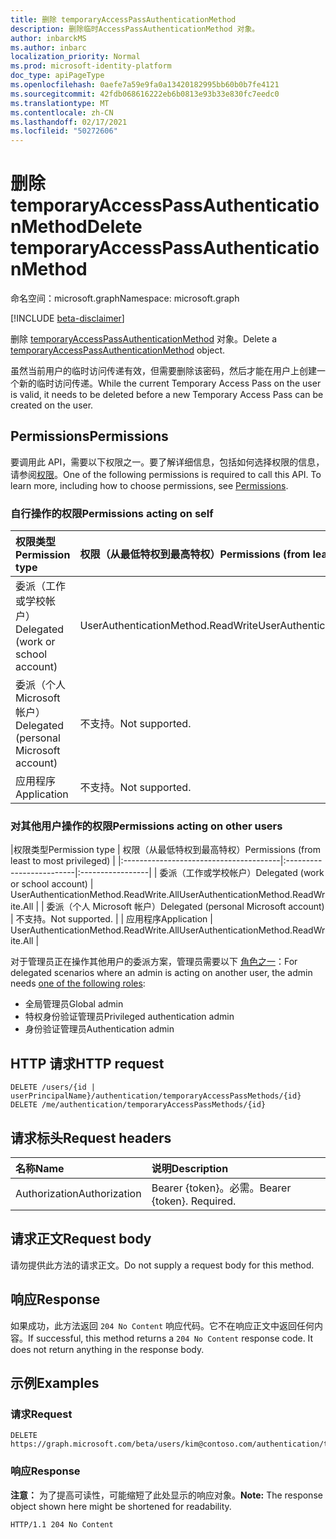 ```yaml
---
title: 删除 temporaryAccessPassAuthenticationMethod
description: 删除临时AccessPassAuthenticationMethod 对象。
author: inbarckMS
ms.author: inbarc
localization_priority: Normal
ms.prod: microsoft-identity-platform
doc_type: apiPageType
ms.openlocfilehash: 0aefe7a59e9fa0a13420182995bb60b0b7fe4121
ms.sourcegitcommit: 42fdb068616222eb6b0813e93b33e830fc7eedc0
ms.translationtype: MT
ms.contentlocale: zh-CN
ms.lasthandoff: 02/17/2021
ms.locfileid: "50272606"
---
```

# <a name="delete-temporaryaccesspassauthenticationmethod"></a><span data-ttu-id="f121a-103">删除 temporaryAccessPassAuthenticationMethod</span><span class="sxs-lookup"><span data-stu-id="f121a-103">Delete temporaryAccessPassAuthenticationMethod</span></span>
<span data-ttu-id="f121a-104">命名空间：microsoft.graph</span><span class="sxs-lookup"><span data-stu-id="f121a-104">Namespace: microsoft.graph</span></span>

[!INCLUDE [beta-disclaimer](../../includes/beta-disclaimer.md)]

<span data-ttu-id="f121a-105">删除 [temporaryAccessPassAuthenticationMethod](../resources/temporaryaccesspassauthenticationmethod.md) 对象。</span><span class="sxs-lookup"><span data-stu-id="f121a-105">Delete a [temporaryAccessPassAuthenticationMethod](../resources/temporaryaccesspassauthenticationmethod.md) object.</span></span>

<span data-ttu-id="f121a-106">虽然当前用户的临时访问传递有效，但需要删除该密码，然后才能在用户上创建一个新的临时访问传递。</span><span class="sxs-lookup"><span data-stu-id="f121a-106">While the current Temporary Access Pass on the user is valid, it needs to be deleted before a new Temporary Access Pass can be created on the user.</span></span>

## <a name="permissions"></a><span data-ttu-id="f121a-107">Permissions</span><span class="sxs-lookup"><span data-stu-id="f121a-107">Permissions</span></span>
<span data-ttu-id="f121a-p101">要调用此 API，需要以下权限之一。要了解详细信息，包括如何选择权限的信息，请参阅[权限](/graph/permissions-reference)。</span><span class="sxs-lookup"><span data-stu-id="f121a-p101">One of the following permissions is required to call this API. To learn more, including how to choose permissions, see [Permissions](/graph/permissions-reference).</span></span>

### <a name="permissions-acting-on-self"></a><span data-ttu-id="f121a-110">自行操作的权限</span><span class="sxs-lookup"><span data-stu-id="f121a-110">Permissions acting on self</span></span>

|<span data-ttu-id="f121a-111">权限类型</span><span class="sxs-lookup"><span data-stu-id="f121a-111">Permission type</span></span>      | <span data-ttu-id="f121a-112">权限（从最低特权到最高特权）</span><span class="sxs-lookup"><span data-stu-id="f121a-112">Permissions (from least to most privileged)</span></span>              |
|:---------------------------------------|:-------------------------|
| <span data-ttu-id="f121a-113">委派（工作或学校帐户）</span><span class="sxs-lookup"><span data-stu-id="f121a-113">Delegated (work or school account)</span></span>     | <span data-ttu-id="f121a-114">UserAuthenticationMethod.ReadWrite</span><span class="sxs-lookup"><span data-stu-id="f121a-114">UserAuthenticationMethod.ReadWrite</span></span> |
| <span data-ttu-id="f121a-115">委派（个人 Microsoft 帐户）</span><span class="sxs-lookup"><span data-stu-id="f121a-115">Delegated (personal Microsoft account)</span></span> | <span data-ttu-id="f121a-116">不支持。</span><span class="sxs-lookup"><span data-stu-id="f121a-116">Not supported.</span></span> |
| <span data-ttu-id="f121a-117">应用程序</span><span class="sxs-lookup"><span data-stu-id="f121a-117">Application</span></span>                            | <span data-ttu-id="f121a-118">不支持。</span><span class="sxs-lookup"><span data-stu-id="f121a-118">Not supported.</span></span> |

### <a name="permissions-acting-on-other-users"></a><span data-ttu-id="f121a-119">对其他用户操作的权限</span><span class="sxs-lookup"><span data-stu-id="f121a-119">Permissions acting on other users</span></span>

|<span data-ttu-id="f121a-120">权限类型</span><span class="sxs-lookup"><span data-stu-id="f121a-120">Permission type</span></span>      | <span data-ttu-id="f121a-121">权限（从最低特权到最高特权）</span><span class="sxs-lookup"><span data-stu-id="f121a-121">Permissions (from least to most privileged)</span></span>              |
|:---------------------------------------|:-------------------------|:-----------------|
| <span data-ttu-id="f121a-122">委派（工作或学校帐户）</span><span class="sxs-lookup"><span data-stu-id="f121a-122">Delegated (work or school account)</span></span>     | <span data-ttu-id="f121a-123">UserAuthenticationMethod.ReadWrite.All</span><span class="sxs-lookup"><span data-stu-id="f121a-123">UserAuthenticationMethod.ReadWrite.All</span></span> |
| <span data-ttu-id="f121a-124">委派（个人 Microsoft 帐户）</span><span class="sxs-lookup"><span data-stu-id="f121a-124">Delegated (personal Microsoft account)</span></span> | <span data-ttu-id="f121a-125">不支持。</span><span class="sxs-lookup"><span data-stu-id="f121a-125">Not supported.</span></span> |
| <span data-ttu-id="f121a-126">应用程序</span><span class="sxs-lookup"><span data-stu-id="f121a-126">Application</span></span>                            | <span data-ttu-id="f121a-127">UserAuthenticationMethod.ReadWrite.All</span><span class="sxs-lookup"><span data-stu-id="f121a-127">UserAuthenticationMethod.ReadWrite.All</span></span> |

<span data-ttu-id="f121a-128">对于管理员正在操作其他用户的委派方案，管理员需要以下 [角色之一](/azure/active-directory/users-groups-roles/directory-assign-admin-roles#available-roles)：</span><span class="sxs-lookup"><span data-stu-id="f121a-128">For delegated scenarios where an admin is acting on another user, the admin needs [one of the following roles](/azure/active-directory/users-groups-roles/directory-assign-admin-roles#available-roles):</span></span>
* <span data-ttu-id="f121a-129">全局管理员</span><span class="sxs-lookup"><span data-stu-id="f121a-129">Global admin</span></span>
* <span data-ttu-id="f121a-130">特权身份验证管理员</span><span class="sxs-lookup"><span data-stu-id="f121a-130">Privileged authentication admin</span></span>
* <span data-ttu-id="f121a-131">身份验证管理员</span><span class="sxs-lookup"><span data-stu-id="f121a-131">Authentication admin</span></span>

## <a name="http-request"></a><span data-ttu-id="f121a-132">HTTP 请求</span><span class="sxs-lookup"><span data-stu-id="f121a-132">HTTP request</span></span>

<!-- {
  "blockType": "ignored"
}
-->
``` http
DELETE /users/{id | userPrincipalName}/authentication/temporaryAccessPassMethods/{id}
DELETE /me/authentication/temporaryAccessPassMethods/{id}
```

## <a name="request-headers"></a><span data-ttu-id="f121a-133">请求标头</span><span class="sxs-lookup"><span data-stu-id="f121a-133">Request headers</span></span>
|<span data-ttu-id="f121a-134">名称</span><span class="sxs-lookup"><span data-stu-id="f121a-134">Name</span></span>|<span data-ttu-id="f121a-135">说明</span><span class="sxs-lookup"><span data-stu-id="f121a-135">Description</span></span>|
|:---|:---|
|<span data-ttu-id="f121a-136">Authorization</span><span class="sxs-lookup"><span data-stu-id="f121a-136">Authorization</span></span>|<span data-ttu-id="f121a-p102">Bearer {token}。必需。</span><span class="sxs-lookup"><span data-stu-id="f121a-p102">Bearer {token}. Required.</span></span>|

## <a name="request-body"></a><span data-ttu-id="f121a-139">请求正文</span><span class="sxs-lookup"><span data-stu-id="f121a-139">Request body</span></span>
<span data-ttu-id="f121a-140">请勿提供此方法的请求正文。</span><span class="sxs-lookup"><span data-stu-id="f121a-140">Do not supply a request body for this method.</span></span>

## <a name="response"></a><span data-ttu-id="f121a-141">响应</span><span class="sxs-lookup"><span data-stu-id="f121a-141">Response</span></span>

<span data-ttu-id="f121a-p103">如果成功，此方法返回 `204 No Content` 响应代码。它不在响应正文中返回任何内容。</span><span class="sxs-lookup"><span data-stu-id="f121a-p103">If successful, this method returns a `204 No Content` response code. It does not return anything in the response body.</span></span>

## <a name="examples"></a><span data-ttu-id="f121a-144">示例</span><span class="sxs-lookup"><span data-stu-id="f121a-144">Examples</span></span>

### <a name="request"></a><span data-ttu-id="f121a-145">请求</span><span class="sxs-lookup"><span data-stu-id="f121a-145">Request</span></span>
<!-- {
  "blockType": "request",
  "name": "delete_temporaryaccesspassauthenticationmethod"
}
-->
``` http
DELETE https://graph.microsoft.com/beta/users/kim@contoso.com/authentication/temporaryAccessPassMethods/{id}
```


### <a name="response"></a><span data-ttu-id="f121a-146">响应</span><span class="sxs-lookup"><span data-stu-id="f121a-146">Response</span></span>
<span data-ttu-id="f121a-147">**注意：** 为了提高可读性，可能缩短了此处显示的响应对象。</span><span class="sxs-lookup"><span data-stu-id="f121a-147">**Note:** The response object shown here might be shortened for readability.</span></span>
<!-- {
  "blockType": "response",
  "truncated": true
}
-->
``` http
HTTP/1.1 204 No Content
```